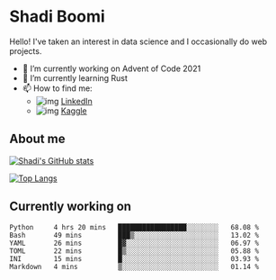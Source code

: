 # Shadi Boomi

Hello! I've taken an interest in data science and I occasionally do web projects.

- 🔭 I’m currently working on Advent of Code 2021
- 🌱 I’m currently learning Rust
- 📫 How to find me: 
  - ![img](https://www.linkedin.com/favicon.ico) [LinkedIn](https://www.linkedin.com/in/shadiboomi/)
  - ![img](https://www.kaggle.com/static/images/favicon.ico) [Kaggle](https://www.kaggle.com/sboomi)

##  About me

[![Shadi's GitHub stats](https://github-readme-stats.vercel.app/api?username=sboomi&show_icons=true&theme=radical)](https://github.com/anuraghazra/github-readme-stats)

[![Top Langs](https://github-readme-stats.vercel.app/api/top-langs/?username=sboomi&layout=compact&theme=default)](https://github.com/anuraghazra/github-readme-stats)

## Currently working on

<!--START_SECTION:waka-->

```text
Python     4 hrs 20 mins   █████████████████░░░░░░░░   68.08 %
Bash       49 mins         ███▒░░░░░░░░░░░░░░░░░░░░░   13.02 %
YAML       26 mins         █▓░░░░░░░░░░░░░░░░░░░░░░░   06.97 %
TOML       22 mins         █▒░░░░░░░░░░░░░░░░░░░░░░░   05.88 %
INI        15 mins         █░░░░░░░░░░░░░░░░░░░░░░░░   03.93 %
Markdown   4 mins          ▒░░░░░░░░░░░░░░░░░░░░░░░░   01.14 %
```

<!--END_SECTION:waka-->
